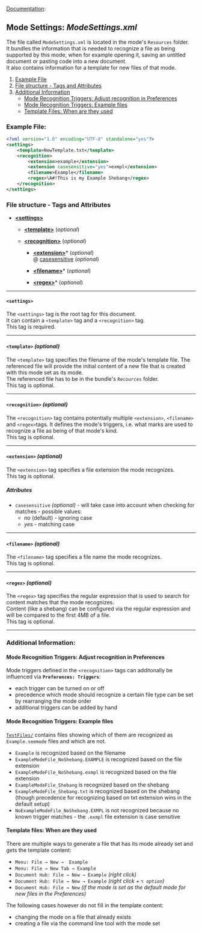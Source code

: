 [Documentation][ModeExample]:
## Mode Settings: _ModeSettings.xml_

The file called `ModeSettings.xml` is located in the mode's `Resources` folder.  
It bundles the information that is needed to recognize a file as being supported by this mode, when for example opening it, saving an untitled document or pasting code into a new document.  
It also contains information for a template for new files of that mode.

1. [Example File](#ExampleFile)
2. [File structure - Tags and Attributes](#FileStructure)
3. [Additional Information](#AdditionalInformation)
	* [Mode Recognition Triggers: Adjust recognition in Preferences](#ModeTrigger)
	* [Mode Recognition Triggers: Example files](#ModeTriggerExamples)
	* [Template Files: When are they used](#TemplateFile)

### <a name="ExampleFile"></a>Example File:

```xml
<?xml version="1.0" encoding="UTF-8" standalone="yes"?>
<settings>
	<template>NewTemplate.txt</template>
	<recognition>
		<extension>example</extension>
		<extension casesensitive="yes">exmpl</extension>
		<filename>Example</filename>
		<regex>\A#!This is my Example Shebang</regex>
	</recognition>
</settings>
```


### <a name="FileStructure"></a>File structure - Tags and Attributes

* [**&lt;settings&gt;**](#tag_settings)
	* [**&lt;template&gt;**](#tag_template) (_optional_)

	* [**&lt;recognition&gt;**](#tag_recognition) (_optional_)
		* [**&lt;extension&gt;**](#tag_extension)* (_optional_)  
		@ [casesensitive](#attribute_casesensitive) (_optional_)  

		* [**&lt;filename&gt;**](#tag_filename)* (_optional_)
		* [**&lt;regex&gt;**](#tag_regex)* (_optional_)


---
#### <a name="tag_settings"></a>`<settings>`
The `<settings>` tag is the root tag for this document.  
It can contain a `<template>` tag and a `<recognition>` tag.  
This tag is required.  


---
#### <a name="tag_template"></a>`<template>` _(optional)_
The `<template>` tag specifies the filename of the mode's template file. The referenced file will provide the initial content of a new file that is created with this mode set as its mode.  
The referenced file has to be in the bundle's `Recources` folder.  
This tag is optional.  


---
#### <a name="tag_recognition"></a>`<recognition>` _(optional)_
The `<recognition>` tag contains potentially multiple `<extension>`, `<filename>` and `<regex>`tags. It defines the mode's triggers, i.e. what marks are used to recognize a file as being of that mode's kind.  
This tag is optional.  


---
#### <a name="tag_extension"></a>`<extension>` _(optional)_
The `<extension>` tag specifies a file extension the mode recognizes.  
This tag is optional.

##### Attributes

* <a name="attribute_casesensitive"></a>`casesensitive` _(optional)_ - will take case into account when checking for matches - possible values:
	* _no_ (default) - ignoring case
	* _yes_ - matching case
	

---
#### <a name="tag_filename"></a>`<filename>` _(optional)_
The `<filename>` tag specifies a file name the mode recognizes.  
This tag is optional.


---
#### <a name="tag_regex"></a>`<regex>` _(optional)_
The `<regex>` tag specifies the regular expression that is used to search for content matches that the mode recognizes.  
Content (like a shebang) can be configured via the regular expression and will be compared to the first 4MB of a file.  
This tag is optional.


---
### <a name="AdditionalInformation"></a>Additional Information:

#### <a name="ModeTrigger"></a>Mode Recognition Triggers: Adjust recognition in Preferences

Mode triggers defined in the `<recognition>` tags can additonally be influenced via **`Preferences: Triggers`**:

* each trigger can be turned on or off  
* precedence which mode should recognize a certain file type can be set by rearranging the mode order 
* additional triggers can be added by hand



####  <a name="ModeTriggerExamples"></a>Mode Recognition Triggers: Example files

[`TestFiles/`][TestFiles] contains files showing which of them are recognized as `Example.seemode` files and which are not. 

* `Example` is recognized based on the filename
* `ExampleModeFile_NoShebang.EXAMPLE` is recognized based on the file extension
* `ExampleModeFile_NoShebang.exmpl` is recognized based on the file extension
* `ExampleModeFile_Shebang` is recognized based on the shebang
* `ExampleModeFile_Shebang.txt` is recognized based on the shebang (though precedence for recognizing based on txt extension wins in the default setup)
* `NoExampleModeFile_NoShebang.EXMPL` is not recognized because no known trigger matches - the `.exmpl` file extension is case sensitive



#### <a name="TemplateFile"></a>Template files: When are they used

There are multiple ways to generate a file that has its mode already set and gets the template content:

* `Menu: File → New →  Example`
* `Menu: File → New Tab → Example`
* `Document Hub: File → New → Example` _(right click)_
* `Document Hub: File → New → Example` _(right click + `⌥ option`)_
* `Document Hub: File → New` _(if the mode is set as the default mode for new files in the Preferences)_

The following cases however do not fill in the template content:

* changing the mode on a file that already exists
* creating a file via the command line tool with the mode set



<!-- Referenced Paths -->
[ModeExample]: .. "SubEthaEdit 4 Example Mode Documentation"
[TestFiles]: ../TestFiles "Test files for mode recognition"

